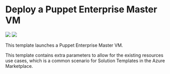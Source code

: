 # Deploy a Puppet Enterprise Master VM

<a href="https://portal.azure.com/#create/Microsoft.Template/uri/https%3A%2F%2Fraw.githubusercontent.com%2Fpuppetlabs%2Fazure-image%2FmainTemplate.json" target="_blank"><img src="http://azuredeploy.net/deploybutton.png"/></a>
<a href="http://armviz.io/#/?load=https%3A%2F%2Fraw.githubusercontent.com%2FAzure%2Fgregohardy%2Fpuppetlabs%2FmainTemplate.json" target="_blank"><img src="http://armviz.io/visualizebutton.png"/></a>


This template launches a Puppet Enterprise Master VM.

This template contains extra parameters to allow for the existing resources use cases, which is a common scenario for Solution Templates in the Azure Marketplace.

